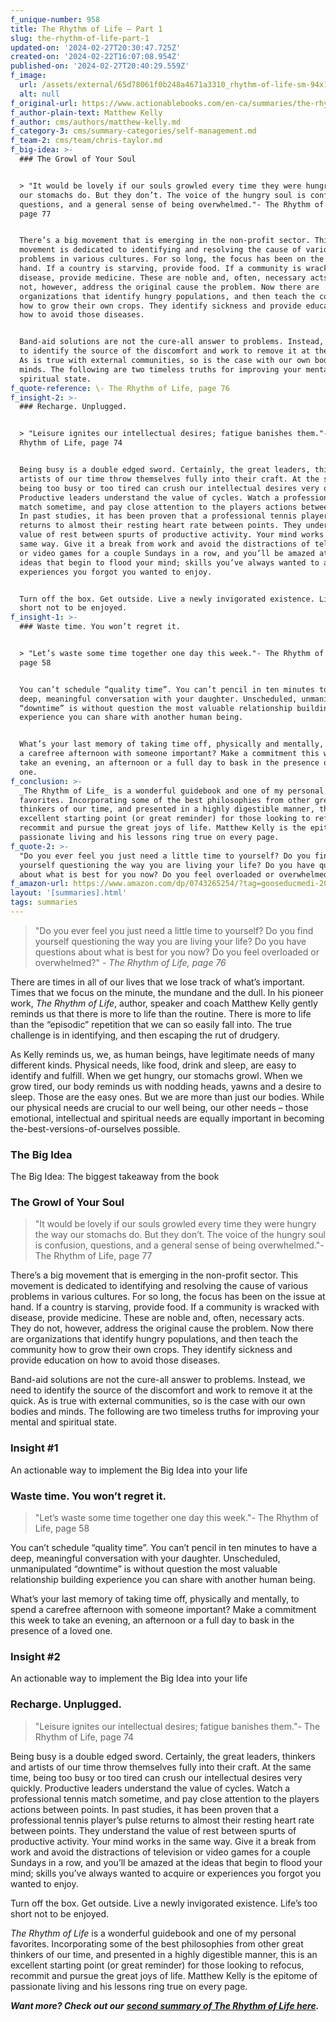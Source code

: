 ```yaml
---
f_unique-number: 958
title: The Rhythm of Life – Part 1
slug: the-rhythm-of-life-part-1
updated-on: '2024-02-27T20:30:47.725Z'
created-on: '2024-02-22T16:07:08.954Z'
published-on: '2024-02-27T20:40:29.559Z'
f_image:
  url: /assets/external/65d78061f0b248a4671a3310_rhythm-of-life-sm-94x144.jpeg
  alt: null
f_original-url: https://www.actionablebooks.com/en-ca/summaries/the-rhythm-of-life-part-1/
f_author-plain-text: Matthew Kelly
f_author: cms/authors/matthew-kelly.md
f_category-3: cms/summary-categories/self-management.md
f_team-2: cms/team/chris-taylor.md
f_big-idea: >-
  ### The Growl of Your Soul


  > "It would be lovely if our souls growled every time they were hungry the way
  our stomachs do. But they don’t. The voice of the hungry soul is confusion,
  questions, and a general sense of being overwhelmed."- The Rhythm of Life,
  page 77


  There’s a big movement that is emerging in the non-profit sector. This
  movement is dedicated to identifying and resolving the cause of various
  problems in various cultures. For so long, the focus has been on the issue at
  hand. If a country is starving, provide food. If a community is wracked with
  disease, provide medicine. These are noble and, often, necessary acts. They do
  not, however, address the original cause the problem. Now there are
  organizations that identify hungry populations, and then teach the community
  how to grow their own crops. They identify sickness and provide education on
  how to avoid those diseases.


  Band-aid solutions are not the cure-all answer to problems. Instead, we need
  to identify the source of the discomfort and work to remove it at the quick.
  As is true with external communities, so is the case with our own bodies and
  minds. The following are two timeless truths for improving your mental and
  spiritual state.
f_quote-reference: \- The Rhythm of Life, page 76
f_insight-2: >-
  ### Recharge. Unplugged.


  > "Leisure ignites our intellectual desires; fatigue banishes them."- The
  Rhythm of Life, page 74


  Being busy is a double edged sword. Certainly, the great leaders, thinkers and
  artists of our time throw themselves fully into their craft. At the same time,
  being too busy or too tired can crush our intellectual desires very quickly.
  Productive leaders understand the value of cycles. Watch a professional tennis
  match sometime, and pay close attention to the players actions between points.
  In past studies, it has been proven that a professional tennis player’s pulse
  returns to almost their resting heart rate between points. They understand the
  value of rest between spurts of productive activity. Your mind works in the
  same way. Give it a break from work and avoid the distractions of television
  or video games for a couple Sundays in a row, and you’ll be amazed at the
  ideas that begin to flood your mind; skills you’ve always wanted to acquire or
  experiences you forgot you wanted to enjoy.


  Turn off the box. Get outside. Live a newly invigorated existence. Life’s too
  short not to be enjoyed.
f_insight-1: >-
  ### Waste time. You won’t regret it.


  > "Let’s waste some time together one day this week."- The Rhythm of Life,
  page 58


  You can’t schedule “quality time”. You can’t pencil in ten minutes to have a
  deep, meaningful conversation with your daughter. Unscheduled, unmanipulated
  “downtime” is without question the most valuable relationship building
  experience you can share with another human being.


  What’s your last memory of taking time off, physically and mentally, to spend
  a carefree afternoon with someone important? Make a commitment this week to
  take an evening, an afternoon or a full day to bask in the presence of a loved
  one.
f_conclusion: >-
  _The Rhythm of Life_ is a wonderful guidebook and one of my personal
  favorites. Incorporating some of the best philosophies from other great
  thinkers of our time, and presented in a highly digestible manner, this is an
  excellent starting point (or great reminder) for those looking to refocus,
  recommit and pursue the great joys of life. Matthew Kelly is the epitome of
  passionate living and his lessons ring true on every page.
f_quote-2: >-
  "Do you ever feel you just need a little time to yourself? Do you find
  yourself questioning the way you are living your life? Do you have questions
  about what is best for you now? Do you feel overloaded or overwhelmed?"
f_amazon-url: https://www.amazon.com/dp/0743265254/?tag=gooseducmedi-20
layout: '[summaries].html'
tags: summaries
---
```


> "Do you ever feel you just need a little time to yourself? Do you find yourself questioning the way you are living your life? Do you have questions about what is best for you now? Do you feel overloaded or overwhelmed?" _\- The Rhythm of Life, page 76_

There are times in all of our lives that we lose track of what’s important. Times that we focus on the minute, the mundane and the dull. In his pioneer work, _The Rhythm of Life_, author, speaker and coach Matthew Kelly gently reminds us that there is more to life than the routine. There is more to life than the “episodic” repetition that we can so easily fall into. The true challenge is in identifying, and then escaping the rut of drudgery.

As Kelly reminds us, we, as human beings, have legitimate needs of many different kinds. Physical needs, like food, drink and sleep, are easy to identify and fulfill. When we get hungry, our stomachs growl. When we grow tired, our body reminds us with nodding heads, yawns and a desire to sleep. Those are the easy ones. But we are more than just our bodies. While our physical needs are crucial to our well being, our other needs – those emotional, intellectual and spiritual needs are equally important in becoming the-best-versions-of-ourselves possible.

### The Big Idea

The Big Idea: The biggest takeaway from the book

### The Growl of Your Soul

> "It would be lovely if our souls growled every time they were hungry the way our stomachs do. But they don’t. The voice of the hungry soul is confusion, questions, and a general sense of being overwhelmed."- The Rhythm of Life, page 77

There’s a big movement that is emerging in the non-profit sector. This movement is dedicated to identifying and resolving the cause of various problems in various cultures. For so long, the focus has been on the issue at hand. If a country is starving, provide food. If a community is wracked with disease, provide medicine. These are noble and, often, necessary acts. They do not, however, address the original cause the problem. Now there are organizations that identify hungry populations, and then teach the community how to grow their own crops. They identify sickness and provide education on how to avoid those diseases.

Band-aid solutions are not the cure-all answer to problems. Instead, we need to identify the source of the discomfort and work to remove it at the quick. As is true with external communities, so is the case with our own bodies and minds. The following are two timeless truths for improving your mental and spiritual state.

### Insight #1

An actionable way to implement the Big Idea into your life

### Waste time. You won’t regret it.

> "Let’s waste some time together one day this week."- The Rhythm of Life, page 58

You can’t schedule “quality time”. You can’t pencil in ten minutes to have a deep, meaningful conversation with your daughter. Unscheduled, unmanipulated “downtime” is without question the most valuable relationship building experience you can share with another human being.

What’s your last memory of taking time off, physically and mentally, to spend a carefree afternoon with someone important? Make a commitment this week to take an evening, an afternoon or a full day to bask in the presence of a loved one.

### Insight #2

An actionable way to implement the Big Idea into your life

### Recharge. Unplugged.

> "Leisure ignites our intellectual desires; fatigue banishes them."- The Rhythm of Life, page 74

Being busy is a double edged sword. Certainly, the great leaders, thinkers and artists of our time throw themselves fully into their craft. At the same time, being too busy or too tired can crush our intellectual desires very quickly. Productive leaders understand the value of cycles. Watch a professional tennis match sometime, and pay close attention to the players actions between points. In past studies, it has been proven that a professional tennis player’s pulse returns to almost their resting heart rate between points. They understand the value of rest between spurts of productive activity. Your mind works in the same way. Give it a break from work and avoid the distractions of television or video games for a couple Sundays in a row, and you’ll be amazed at the ideas that begin to flood your mind; skills you’ve always wanted to acquire or experiences you forgot you wanted to enjoy.

Turn off the box. Get outside. Live a newly invigorated existence. Life’s too short not to be enjoyed.

_The Rhythm of Life_ is a wonderful guidebook and one of my personal favorites. Incorporating some of the best philosophies from other great thinkers of our time, and presented in a highly digestible manner, this is an excellent starting point (or great reminder) for those looking to refocus, recommit and pursue the great joys of life. Matthew Kelly is the epitome of passionate living and his lessons ring true on every page.

**_Want more? Check out our_** [**_second summary of The Rhythm of Life here_**](https://www.actionablebooks.com/summaries/the-rhythm-of-life-part-2/)**_._**

